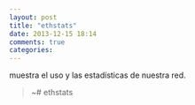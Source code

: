 ```yaml
---
layout: post
title: "ethstats"
date: 2013-12-15 18:14
comments: true
categories: 
---
```

muestra el uso y las estadísticas de nuestra red.

>~# ethstats

